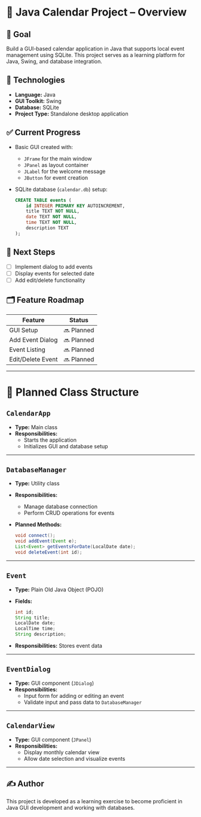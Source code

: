 # 📅 Java Calendar Project – Overview

## 🎯 Goal

Build a GUI-based calendar application in Java that supports local event management using SQLite. This project serves as a learning platform for Java, Swing, and database integration.

## 🧰 Technologies

- **Language:** Java 
- **GUI Toolkit:** Swing
- **Database:** SQLite
- **Project Type:** Standalone desktop application

## ✅ Current Progress

- Basic GUI created with:
  - `JFrame` for the main window
  - `JPanel` as layout container
  - `JLabel` for the welcome message
  - `JButton` for event creation

- SQLite database (`calendar.db`) setup:

  ```sql
  CREATE TABLE events (
      id INTEGER PRIMARY KEY AUTOINCREMENT,
      title TEXT NOT NULL,
      date TEXT NOT NULL,
      time TEXT NOT NULL,
      description TEXT
  );
  ```

## 🧭 Next Steps

- [ ] Implement dialog to add events  
- [ ] Display events for selected date  
- [ ] Add edit/delete functionality  

## 🗂 Feature Roadmap

| Feature            | Status     |
|--------------------|------------|
| GUI Setup          | 🔜 Planned |
| Add Event Dialog   | 🔜 Planned |
| Event Listing      | 🔜 Planned |
| Edit/Delete Event  | 🔜 Planned |

---

# 🧩 Planned Class Structure

## `CalendarApp`

- **Type:** Main class  
- **Responsibilities:**
  - Starts the application
  - Initializes GUI and database setup

---

## `DatabaseManager`

- **Type:** Utility class  
- **Responsibilities:**
  - Manage database connection
  - Perform CRUD operations for events

- **Planned Methods:**

  ```java
  void connect();
  void addEvent(Event e);
  List<Event> getEventsForDate(LocalDate date);
  void deleteEvent(int id);
  ```

---

## `Event`

- **Type:** Plain Old Java Object (POJO)  
- **Fields:**

  ```java
  int id;
  String title;
  LocalDate date;
  LocalTime time;
  String description;
  ```

- **Responsibilities:** Stores event data

---

## `EventDialog`

- **Type:** GUI component (`JDialog`)  
- **Responsibilities:**
  - Input form for adding or editing an event
  - Validate input and pass data to `DatabaseManager`

---

## `CalendarView`

- **Type:** GUI component (`JPanel`)  
- **Responsibilities:**
  - Display monthly calendar view
  - Allow date selection and visualize events

---

## ✍️ Author

This project is developed as a learning exercise to become proficient in Java GUI development and working with databases.
